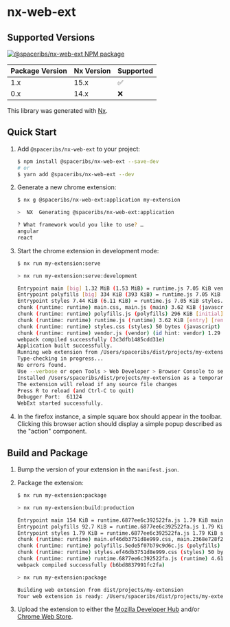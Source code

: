 # nx-web-ext

## Supported Versions

<a href="https://www.npmjs.com/package/@spaceribs/nx-web-ext" rel="nofollow">
  <img src="https://badgen.net/npm/v/@spaceribs/nx-web-ext" alt="@spaceribs/nx-web-ext NPM package">
</a>

| Package Version | Nx Version | Supported          |
| --------------- | ---------- | ------------------ |
| 1.x             | 15.x       | :white_check_mark: |
| 0.x             | 14.x       | :x:                |

This library was generated with [Nx](https://nx.dev).

## Quick Start

1. Add `@spaceribs/nx-web-ext` to your project:

   ```bash
   $ npm install @spaceribs/nx-web-ext --save-dev
   # or
   $ yarn add @spaceribs/nx-web-ext --dev
   ```

2. Generate a new chrome extension:

   ```bash
   $ nx g @spaceribs/nx-web-ext:application my-extension

   >  NX  Generating @spaceribs/nx-web-ext:application

   ? What framework would you like to use? …
   angular
   react
   ```

3. Start the chrome extension in development mode:

   ```bash
   $ nx run my-extension:serve

   > nx run my-extension:serve:development

   Entrypoint main [big] 1.32 MiB (1.53 MiB) = runtime.js 7.05 KiB vendor.js 1.31 MiB main.css 112 bytes main.js 7.53 KiB 4 auxiliary assets
   Entrypoint polyfills [big] 334 KiB (393 KiB) = runtime.js 7.05 KiB polyfills.js 327 KiB 2 auxiliary assets
   Entrypoint styles 7.44 KiB (6.11 KiB) = runtime.js 7.05 KiB styles.css 398 bytes 1 auxiliary asset
   chunk (runtime: runtime) main.css, main.js (main) 3.62 KiB (javascript) 75 bytes (css/mini-extract) [initial] [rendered]
   chunk (runtime: runtime) polyfills.js (polyfills) 296 KiB [initial] [rendered]
   chunk (runtime: runtime) runtime.js (runtime) 3.62 KiB [entry] [rendered]
   chunk (runtime: runtime) styles.css (styles) 50 bytes (javascript) 397 bytes (css/mini-extract) [initial] [rendered]
   chunk (runtime: runtime) vendor.js (vendor) (id hint: vendor) 1.29 MiB [initial] [rendered] split chunk (cache group: vendor) (name: vendor)
   webpack compiled successfully (3c3dfb1485cdd31e)
   Application built successfully.
   Running web extension from /Users/spaceribs/dist/projects/my-extension
   Type-checking in progress...
   No errors found.
   Use --verbose or open Tools > Web Developer > Browser Console to see logging
   Installed /Users/spaceribs/dist/projects/my-extension as a temporary add-on
   The extension will reload if any source file changes
   Press R to reload (and Ctrl-C to quit)
   Debugger Port:  61124
   WebExt started successfully.
   ```

4. In the firefox instance, a simple square box should appear in
   the toolbar. Clicking this browser action should display a
   simple popup described as the "action" component.

## Build and Package

1. Bump the version of your extension in the `manifest.json`.
2. Package the extension:

   ```bash
   $ nx run my-extension:package

   > nx run my-extension:build:production

   Entrypoint main 154 KiB = runtime.6877ee6c392522fa.js 1.79 KiB main.ef46db3751d8e999.css 0 bytes main.2368e728f2ffe87b.js 153 KiB
   Entrypoint polyfills 92.7 KiB = runtime.6877ee6c392522fa.js 1.79 KiB polyfills.5ede5f07b79c9d6c.js 90.9 KiB
   Entrypoint styles 1.79 KiB = runtime.6877ee6c392522fa.js 1.79 KiB styles.ef46db3751d8e999.css 0 bytes
   chunk (runtime: runtime) main.ef46db3751d8e999.css, main.2368e728f2ffe87b.js (main) 319 KiB (javascript) 0 bytes (css/mini-extract) [initial] [rendered]
   chunk (runtime: runtime) polyfills.5ede5f07b79c9d6c.js (polyfills) 296 KiB [initial] [rendered]
   chunk (runtime: runtime) styles.ef46db3751d8e999.css (styles) 50 bytes (javascript) 0 bytes (css/mini-extract) [initial] [rendered]
   chunk (runtime: runtime) runtime.6877ee6c392522fa.js (runtime) 4.61 KiB [entry] [rendered]
   webpack compiled successfully (b6bd8837991fc2fa)

   > nx run my-extension:package

   Building web extension from dist/projects/my-extension
   Your web extension is ready: /Users/spaceribs/dist/projects/my-extension-0.0.1.zip
   ```

3. Upload the extension to either the [Mozilla Developer Hub](https://addons.mozilla.org/en-US/developers/) and/or [Chrome Web Store](https://chrome.google.com/webstore/devconsole/).
